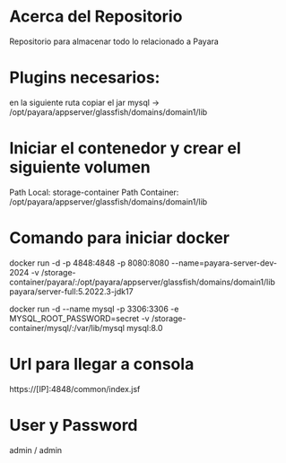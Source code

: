 # Acerca del Repositorio
Repositorio para almacenar todo lo relacionado a Payara

# Plugins necesarios:

en la siguiente ruta copiar el jar mysql -> /opt/payara/appserver/glassfish/domains/domain1/lib

# Iniciar el contenedor y crear el siguiente volumen

Path Local: storage-container
Path Container: /opt/payara/appserver/glassfish/domains/domain1/lib

# Comando para iniciar docker

docker run -d -p 4848:4848 -p 8080:8080 --name=payara-server-dev-2024 -v /storage-container/payara/:/opt/payara/appserver/glassfish/domains/domain1/lib payara/server-full:5.2022.3-jdk17

docker run -d --name mysql -p 3306:3306 -e MYSQL_ROOT_PASSWORD=secret -v /storage-container/mysql/:/var/lib/mysql mysql:8.0
  


# Url para llegar a consola

https://[IP]:4848/common/index.jsf

# User y Password

admin / admin
